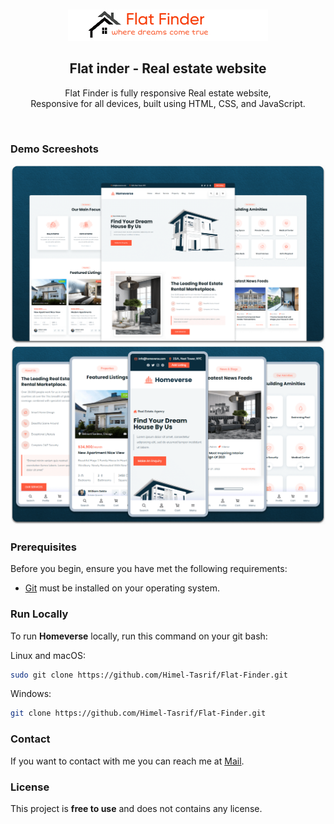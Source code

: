 <div align="center">

  <br />
  <br />

  <img src="./server/static/readme-images/flat images/home_logo.png" />

  <h2 align="center">Flat inder - Real estate website</h2>

  Flat Finder is fully responsive Real estate website, <br />Responsive for all devices, built using HTML, CSS, and JavaScript.

</div>

<br />

### Demo Screeshots

![homeverse Desktop Demo](./server/static/readme-images/desktop.png "Desktop Demo")
![homeverse Mobile Demo](./server/static/readme-images/mobile.png "Mobile Demo")

### Prerequisites

Before you begin, ensure you have met the following requirements:

* [Git](https://git-scm.com/downloads "Download Git") must be installed on your operating system.

### Run Locally

To run **Homeverse** locally, run this command on your git bash:

Linux and macOS:

```bash
sudo git clone https://github.com/Himel-Tasrif/Flat-Finder.git
```

Windows:

```bash
git clone https://github.com/Himel-Tasrif/Flat-Finder.git
```

### Contact

If you want to contact with me you can reach me at [Mail](himel35-1078@diu.edu.bd).

### License

This project is **free to use** and does not contains any license.
